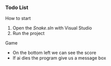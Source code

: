 ### Todo List
How to start
1. Open the _Snake.sln_ with Visual Studio
2. Run the project

Game
* On the bottom left we can see the score
* If ai dies the program give us a message box
